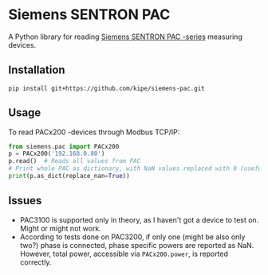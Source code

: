 # Siemens SENTRON PAC

A Python library for reading [Siemens SENTRON PAC -series](http://w3.siemens.com/powerdistribution/global/en/lv/product-portfolio/sentron/measuring-devices-energy-monitoring/measuring-devices/7kt-pac3200-measuring-devices/pages/7km-pac3200-measuring-devices.aspx) measuring devices.

## Installation
```
pip install git+https://github.com/kipe/siemens-pac.git
```

## Usage
To read PACx200 -devices through Modbus TCP/IP:
```python
from siemens.pac import PACx200
p = PACx200('192.168.0.80')
p.read()  # Reads all values from PAC
# Print whole PAC as dictionary, with NaN values replaced with 0 (useful for JSON dumping).
print(p.as_dict(replace_nan=True))
```

## Issues
- PAC3100 is supported only in theory, as I haven't got a device to test on. Might or might not work.
- According to tests done on PAC3200, if only one (might be also only two?) phase is connected, phase specific powers are reported as NaN. However, total power, accessible via `PACx200.power`, is reported correctly.
